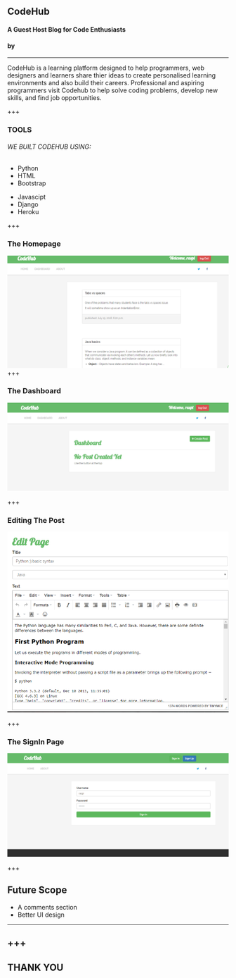 
<!-- .slide: data-background-image="./assets/md/assets/logo1.png" data-background-size="100% 100%" data-background-color=" " data-background-position="center" data-background-repeat=" " data-background-transition="slide" -->



## CodeHub
#### A Guest Host Blog for Code Enthusiasts
#### by  

---

CodeHub is a learning platform designed to help programmers, web designers and learners 
share thier ideas to create personalised learning environments and also build their careers.
Professional and aspiring programmers visit Codehub to help solve coding problems, develop new skills,
 and find job opportunities. 

+++

### TOOLS

###### <span class="primary">WE BUILT CODEHUB USING:</span>


* Python
* HTML
* Bootstrap
- Javascipt
- Django
- Heroku


+++

### The Homepage

![Logo](https://github.com/codeshark3/Codehub/blob/master/md_images/home.PNG)
+++

### The Dashboard  
![Logo](https://github.com/codeshark3/Codehub/blob/master/md_images/dashboard.PNG)




+++

### Editing The Post
![Logo](https://github.com/codeshark3/Codehub/blob/master/md_images/edit.PNG)


+++

### The SignIn Page

![Logo](https://github.com/codeshark3/Codehub/blob/master/md_images/signin.PNG)





+++

## Future Scope
* A comments section 
* Better UI design



---

+++
---
## THANK YOU
